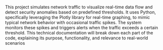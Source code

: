 This project simulates network traffic to visualize real-time data flow and detect security anomalies based on predefined thresholds. It uses Python, specifically leveraging the Plotly library for real-time graphing, to mimic typical network behavior with occasional traffic spikes. The system monitors these spikes and triggers alerts when the traffic exceeds a certain threshold. This technical documentation will break down each part of the code, explaining its purpose, functionality, and relevance to real-world scenarios
